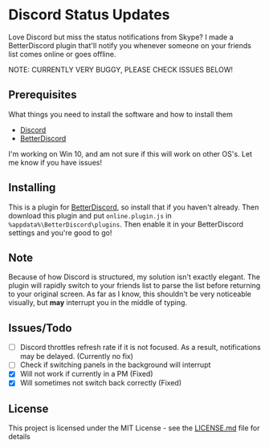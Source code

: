 # Discord Status Updates

Love Discord but miss the status notifications from Skype? I made a BetterDiscord plugin that'll notify you whenever someone on your friends list comes online or goes offline.

NOTE: CURRENTLY VERY BUGGY, PLEASE CHECK ISSUES BELOW!

## Prerequisites

What things you need to install the software and how to install them

- [Discord](https://discordapp.com/)
- [BetterDiscord](https://github.com/Jiiks/BetterDiscordApp/releases)

I'm working on Win 10, and am not sure if this will work on other OS's. Let me know if you have issues!

## Installing

This is a plugin for [BetterDiscord](https://github.com/Jiiks/BetterDiscordApp/releases), so install that if you haven't already. Then download this plugin and put `online.plugin.js` in `%appdata%\BetterDiscord\plugins`. Then enable it in your BetterDiscord settings and you're good to go!

## Note

Because of how Discord is structured, my solution isn't exactly elegant. The plugin will rapidly switch to your friends list to parse the list before returning to your original screen. As far as I know, this shouldn't be very noticeable visually, but **may** interrupt you in the middle of typing.

## Issues/Todo

- [ ] Discord throttles refresh rate if it is not focused. As a result, notifications may be delayed. (Currently no fix)
- [ ] Check if switching panels in the background will interrupt
- [x] Will not work if currently in a PM (Fixed)
- [x] Will sometimes not switch back correctly (Fixed)

## License

This project is licensed under the MIT License - see the [LICENSE.md](LICENSE.md) file for details
